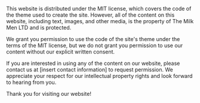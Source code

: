 This website is distributed under the MIT license, which covers the code of the theme used to create the site. However, all of the content on this website, including text, images, and other media, is the property of The Milk Men LTD and is protected.

We grant you permission to use the code of the site's theme under the terms of the MIT license, but we do not grant you permission to use our content without our explicit written consent.

If you are interested in using any of the content on our website, please contact us at [insert contact information] to request permission. We appreciate your respect for our intellectual property rights and look forward to hearing from you.

Thank you for visiting our website!

